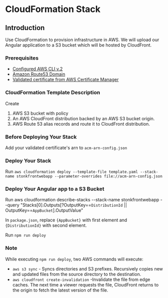 # CloudFormation Stack

## Introduction
Use CloudFormation to provision infrastructure in AWS. We will upload our Angular application to a S3 bucket which will be hosted by CloudFront. 

### Prerequisites
* [Configured AWS CLI v.2](https://docs.aws.amazon.com/cli/latest/userguide/install-cliv2.html)
* [Amazon Route53 Domain](https://docs.aws.amazon.com/Route53/latest/DeveloperGuide/domain-register.html) 
* [Validated certificate from AWS Certificate Manager](https://docs.aws.amazon.com/acm/latest/userguide/gs-acm-request-public.html) 

### CloudFormation Template Description
Create
  1. AWS S3 bucket with policy
  2. An AWS CloudFront distribution backed by an AWS S3 bucket origin. 
  3. AWS Route 53 alias records and route it to CloudFront distribution.

### Before Deploying Your Stack
Add your validated certificate's arn to `acm-arn-config.json`

### Deploy Your Stack 
Run `aws cloudformation deploy --template-file template.yaml --stack-name stonkfrontwebapp --parameter-overrides file://acm-arn-config.json`

### Deploy Your Angular app to a S3 Bucket
Run aws cloudformation describe-stacks --stack-name stonkfrontwebapp --query "Stacks[0].Outputs[?OutputKey==`DistributionId` || OutputKey==`AppBucket`].OutputValue"

In `package.json`, replace `{AppBucket}` with first element and `{DistributionId}` with second element. 

Run `npm run deploy`

### Note
While executing `npm run deploy`, two AWS commands will execute:
* `aws s3 sync` - Syncs directories and S3 prefixes. Recursively copies new and updated files from the source directory to the destination. 
* `aws cloudfront create-invalidation` -Invalidate the file from edge caches. The next time a viewer requests the file, CloudFront returns to the origin to fetch the latest version of the file.  
